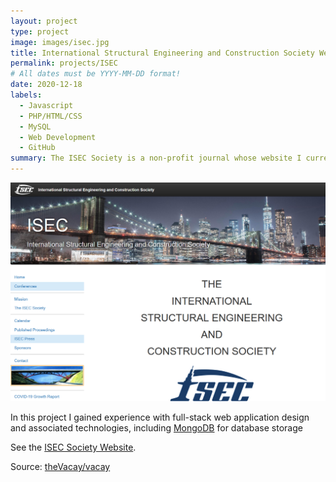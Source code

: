 ```yaml
---
layout: project
type: project
image: images/isec.jpg
title: International Structural Engineering and Construction Society Website
permalink: projects/ISEC
# All dates must be YYYY-MM-DD format!
date: 2020-12-18
labels:
  - Javascript
  - PHP/HTML/CSS
  - MySQL
  - Web Development
  - GitHub
summary: The ISEC Society is a non-profit journal whose website I currently work on.
---
```


<img class="ui medium right floated rounded image" src="../images/isec-home.png">

In this project I gained experience with full-stack web application design and associated technologies, including [MongoDB](http://mongodb.com) for database storage

See the [ISEC Society Website](https://www.isec-society.org/index.php/). 
 
Source: <a href="https://github.com/theVacay/vacay"><i class="large github icon"></i>theVacay/vacay</a>
